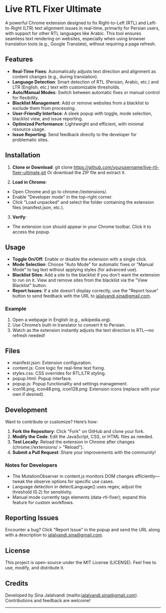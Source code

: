 # Live RTL Fixer Ultimate

A powerful Chrome extension designed to fix Right-to-Left (RTL) and Left-to-Right (LTR) text alignment issues in real-time, primarily for Persian users, with support for other RTL languages like Arabic. This tool ensures seamless text rendering on websites, especially when using browser translation tools (e.g., Google Translate), without requiring a page refresh.

## Features
- **Real-Time Fixes**: Automatically adjusts text direction and alignment as content changes (e.g., during translation).
- **Language Detection**: Smart detection of RTL (Persian, Arabic, etc.) and LTR (English, etc.) text with customizable thresholds.
- **Auto/Manual Modes**: Switch between automatic fixes or manual control for flexibility.
- **Blacklist Management**: Add or remove websites from a blacklist to exclude them from processing.
- **User-Friendly Interface**: A sleek popup with toggle, mode selection, blacklist view, and issue reporting.
- **Optimized Performance**: Lightweight and efficient, with minimal resource usage.
- **Issue Reporting**: Send feedback directly to the developer for problematic sites.

## Installation
1. **Clone or Download**:
git clone https://github.com/yourusername/live-rtl-fixer-ultimate.git
Or download the ZIP file and extract it.

2. **Load in Chrome**:
- Open Chrome and go to chrome://extensions/.
- Enable "Developer mode" in the top-right corner.
- Click "Load unpacked" and select the folder containing the extension files (manifest.json, etc.).

3. **Verify**:
- The extension icon should appear in your Chrome toolbar. Click it to access the popup.

## Usage
- **Toggle On/Off**: Enable or disable the extension with a single click.
- **Mode Selection**: Choose "Auto Mode" for automatic fixes or "Manual Mode" to tag text without applying styles (for advanced use).
- **Blacklist Sites**: Add a site to the blacklist if you don’t want the extension to run on it. View and remove sites from the blacklist via the "View Blacklist" button.
- **Report Issues**: If a site doesn’t display correctly, use the "Report Issue" button to send feedback with the URL to jalalvandi.sina@gmail.com.

### Example
1. Open a webpage in English (e.g., wikipedia.org).
2. Use Chrome’s built-in translator to convert it to Persian.
3. Watch as the extension instantly adjusts the text direction to RTL—no refresh needed!

## Files
- manifest.json: Extension configuration.
- content.js: Core logic for real-time text fixing.
- styles.css: CSS overrides for RTL/LTR styling.
- popup.html: Popup interface.
- popup.js: Popup functionality and settings management.
- icon16.png, icon48.png, icon128.png: Extension icons (replace with your own if desired).

## Development
Want to contribute or customize? Here’s how:
1. **Fork the Repository**: Click "Fork" on GitHub and clone your fork.
2. **Modify the Code**: Edit the JavaScript, CSS, or HTML files as needed.
3. **Test Locally**: Reload the extension in Chrome after changes (chrome://extensions/ > "Reload").
4. **Submit a Pull Request**: Share your improvements with the community!

### Notes for Developers
- The MutationObserver in content.js monitors DOM changes efficiently—tweak the observe options for specific use cases.
- Language detection in detectLanguage() uses regex; adjust the threshold (0.2) for sensitivity.
- Manual mode currently tags elements (data-rtl-fixer); expand this feature for custom workflows.

## Reporting Issues
Encounter a bug? Click "Report Issue" in the popup and send the URL along with a description to jalalvandi.sina@gmail.com.

## License
This project is open-source under the MIT License (LICENSE). Feel free to use, modify, and distribute it.

## Credits
Developed by Sina Jalalvandi (mailto:jalalvandi.sina@gmail.com). Contributions and feedback are welcome!

---